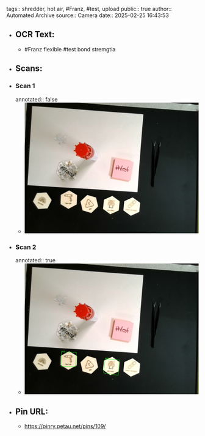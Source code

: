 tags:: shredder, hot air, #Franz, #test, upload
public:: true
author:: Automated Archive
source:: Camera
date:: 2025-02-25 16:43:53

- ## OCR Text:
	- #Franz
	  flexible
	  #test
	  bond stremgtia
- ## Scans:
- ### Scan 1
  annotated:: false
	- ![./assets/scans/2025-02-25T16-43-53-2093.jpg](./assets/scans/2025-02-25T16-43-53-2093.jpg)
- ### Scan 2
  annotated:: true
	- ![./assets/scans/2025-02-25T16-43-53-2437.jpg](./assets/scans/2025-02-25T16-43-53-2437.jpg)
- ## Pin URL:
	- https://pinry.petau.net/pins/109/